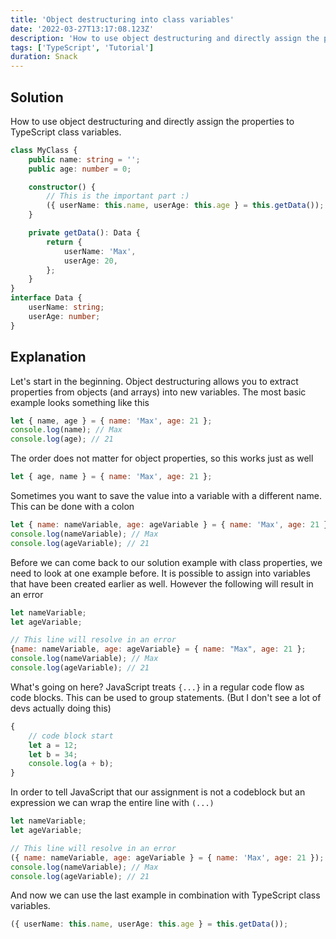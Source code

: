```yaml
---
title: 'Object destructuring into class variables'
date: '2022-03-27T13:17:08.123Z'
description: 'How to use object destructuring and directly assign the properties to TypeScript class variables'
tags: ['TypeScript', 'Tutorial']
duration: Snack
---
```


## Solution

How to use object destructuring and directly assign the properties to TypeScript class variables.

```typescript
class MyClass {
    public name: string = '';
    public age: number = 0;

    constructor() {
        // This is the important part :)
        ({ userName: this.name, userAge: this.age } = this.getData());
    }

    private getData(): Data {
        return {
            userName: 'Max',
            userAge: 20,
        };
    }
}
interface Data {
    userName: string;
    userAge: number;
}
```

## Explanation

Let's start in the beginning. Object destructuring allows you to extract properties from objects (and arrays) into new
variables. The most basic example looks something like this

```javascript
let { name, age } = { name: 'Max', age: 21 };
console.log(name); // Max
console.log(age); // 21
```

The order does not matter for object properties, so this works just as well

```javascript
let { age, name } = { name: 'Max', age: 21 };
```

Sometimes you want to save the value into a variable with a different name. This can be done with a colon

```javascript
let { name: nameVariable, age: ageVariable } = { name: 'Max', age: 21 };
console.log(nameVariable); // Max
console.log(ageVariable); // 21
```

Before we can come back to our solution example with class properties, we need to look at one example before. It is possible
to assign into variables that have been created earlier as well. However the following will result in an error

```javascript
let nameVariable;
let ageVariable;

// This line will resolve in an error
{name: nameVariable, age: ageVariable} = { name: "Max", age: 21 };
console.log(nameVariable); // Max
console.log(ageVariable); // 21
```

What's going on here? JavaScript treats `{...}` in a regular code flow as code blocks. This can be used to group statements.
(But I don't see a lot of devs actually doing this)

```javascript
{
    // code block start
    let a = 12;
    let b = 34;
    console.log(a + b);
}
```

In order to tell JavaScript that our assignment is not a codeblock but an expression we can wrap the entire line with `(...)`

```javascript
let nameVariable;
let ageVariable;

// This line will resolve in an error
({ name: nameVariable, age: ageVariable } = { name: 'Max', age: 21 });
console.log(nameVariable); // Max
console.log(ageVariable); // 21
```

And now we can use the last example in combination with TypeScript class variables.

```typescript
({ userName: this.name, userAge: this.age } = this.getData());
```
